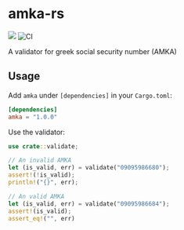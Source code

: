 # amka-rs

<a href="https://crates.io/crates/amka"><img src="https://img.shields.io/crates/v/amka.svg" /></a>
![CI](https://github.com/zoispag/amka-rs/workflows/CI/badge.svg)

A validator for greek social security number (AMKA)

## Usage

Add `amka` under `[dependencies]` in your `Cargo.toml`:

```toml
[dependencies]
amka = "1.0.0"
```

Use the validator:

```rust
use crate::validate;

// An invalid AMKA
let (is_valid, err) = validate("09095986680");
assert!(!is_valid);
println!("{}", err);

// An valid AMKA
let (is_valid, err) = validate("09095986684");
assert!(is_valid);
assert_eq!("", err)
```
